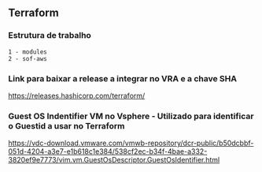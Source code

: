 ## Terraform
### Estrutura de trabalho
```
1 - modules
2 - sof-aws
```
### Link para baixar a release a integrar no VRA e a chave SHA
https://releases.hashicorp.com/terraform/

### Guest OS Indentifier VM no Vsphere - Utilizado para identificar o Guestid a usar no Terraform
https://vdc-download.vmware.com/vmwb-repository/dcr-public/b50dcbbf-051d-4204-a3e7-e1b618c1e384/538cf2ec-b34f-4bae-a332-3820ef9e7773/vim.vm.GuestOsDescriptor.GuestOsIdentifier.html


